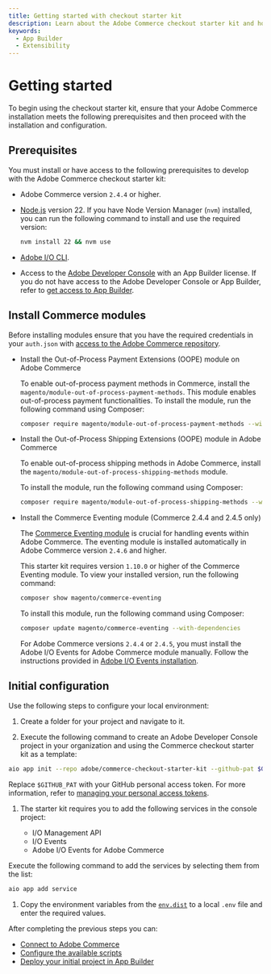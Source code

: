 ```yaml
---
title: Getting started with checkout starter kit
description: Learn about the Adobe Commerce checkout starter kit and how you can get started.
keywords:
  - App Builder
  - Extensibility
---
```


# Getting started

To begin using the checkout starter kit, ensure that your Adobe Commerce installation meets the following prerequisites and then proceed with the installation and configuration.

## Prerequisites

You must install or have access to the following prerequisites to develop with the Adobe Commerce checkout starter kit:

- Adobe Commerce version `2.4.4` or higher.

- [Node.js](https://nodejs.org/) version 22. If you have Node Version Manager (`nvm`) installed, you can run the following command to install and use the required version:

  ```bash
  nvm install 22 && nvm use
  ```

- [Adobe I/O CLI](https://developer.adobe.com/runtime/docs/guides/tools/cli_install/).

- Access to the [Adobe Developer Console](https://console.adobe.io/) with an App
  Builder license. If you do not have access to the Adobe Developer Console or App Builder, refer to [get access to App Builder](https://developer.adobe.com/app-builder/docs/overview/getting_access/#get-access-to-app-builder).

## Install Commerce modules

Before installing modules ensure that you have the required credentials in your `auth.json` with [access to the Adobe Commerce repository](https://experienceleague.adobe.com/en/docs/commerce-operations/installation-guide/prerequisites/authentication-keys).

- Install the Out-of-Process Payment Extensions (OOPE) module on Adobe Commerce

    To enable out-of-process payment methods in Commerce, install the `magento/module-out-of-process-payment-methods`. This module enables out-of-process payment functionalities.
    To install the module, run the following command using Composer:

    ```bash
    composer require magento/module-out-of-process-payment-methods --with-dependencies
    ```

- Install the Out-of-Process Shipping Extensions (OOPE) module in Adobe Commerce

  To enable out-of-process shipping methods in Adobe Commerce, install the `magento/module-out-of-process-shipping-methods` module.

  To install the module, run the following command using Composer:

    ```bash
    composer require magento/module-out-of-process-shipping-methods --with-dependencies
    ```

- Install the Commerce Eventing module (Commerce 2.4.4 and 2.4.5 only)

    The [Commerce Eventing module](https://developer.adobe.com/commerce/extensibility/events/) is crucial for handling events within Adobe Commerce. The eventing module is installed automatically in Adobe Commerce version `2.4.6` and higher.

    This starter kit requires version `1.10.0` or higher of the Commerce Eventing module. To view your installed version, run the following command:

    ```bash
    composer show magento/commerce-eventing
    ```

    To install this module, run the following command using Composer:

    ```bash
    composer update magento/commerce-eventing --with-dependencies
    ```

    For Adobe Commerce versions `2.4.4` or `2.4.5`, you must install the Adobe I/O Events for Adobe Commerce module manually. Follow the instructions provided in [Adobe I/O Events installation](https://developer.adobe.com/commerce/extensibility/events/installation/).

## Initial configuration

Use the following steps to configure your local environment:

1. Create a folder for your project and navigate to it.

1. Execute the following command to create an Adobe Developer Console project in your organization and using the Commerce checkout starter kit as a template:

  ```bash
  aio app init --repo adobe/commerce-checkout-starter-kit --github-pat $GITHUB_PAT
  ```

  Replace `$GITHUB_PAT` with your GitHub personal access token. For more information, refer to [managing your personal access tokens](https://docs.github.com/en/authentication/keeping-your-account-and-data-secure/managing-your-personal-access-tokens).

1. The starter kit requires you to add the following services in the console project:

   - I/O Management API
   - I/O Events
   - Adobe I/O Events for Adobe Commerce

  Execute the following command to add the services by selecting them from the list:

  ```bash
  aio app add service
  ```

1. Copy the environment variables from the [`env.dist`](https://github.com/adobe/commerce-checkout-starter-kit/blob/main/env.dist) to a local `.env` file and enter the required values.

After completing the previous steps you can:

- [Connect to Adobe Commerce](./connect.md)
- [Configure the available scripts](./configure.md)
- [Deploy your initial project in App Builder](./development.md#deploy-and-cleanup)
